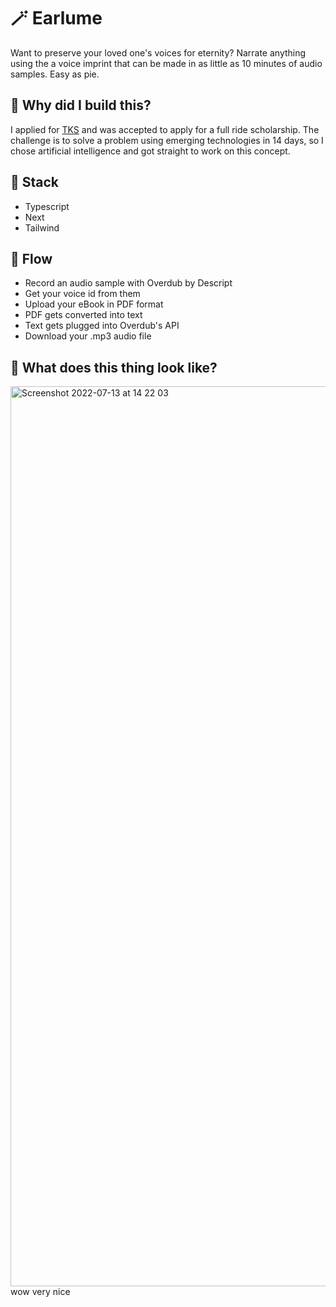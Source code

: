 # 🪄 Earlume

Want to preserve your loved one's voices for eternity? Narrate anything using the a voice imprint that can be made in as little as 10 minutes of audio samples. Easy as pie.

## 🤔 Why did I build this?
I applied for [TKS](https://tks.world) and was accepted to apply for a full ride scholarship. The challenge is to solve a problem using emerging technologies in 14 days, so I chose artificial intelligence and got straight to work on this concept.

## 🧰 Stack
- Typescript
- Next
- Tailwind

## 💨 Flow
- Record an audio sample with Overdub by Descript
- Get your voice id from them
- Upload your eBook in PDF format
- PDF gets converted into text
- Text gets plugged into Overdub's API
- Download your .mp3 audio file


## 👀 What does this thing look like?
<img width="1440" alt="Screenshot 2022-07-13 at 14 22 03" src="https://user-images.githubusercontent.com/48355895/178803959-c073c297-b311-4cf8-9e09-21bbe9e7a23f.png">
wow very nice
